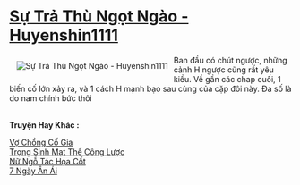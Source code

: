 <a href="https://utruyen.com/su-tra-thu-ngot-ngao-huyenshin1111/24917/" title="Sự Trả Thù Ngọt Ngào - Huyenshin1111"><h1>Sự Trả Thù Ngọt Ngào - Huyenshin1111</h1></a><div style="display:table"><img align="right" style="float: left; padding: 10px;" src="https://utruyen.com/images/story/200x260/su-tra-thu-ngot-ngao-huyenshin1111.jpg" alt="Sự Trả Thù Ngọt Ngào - Huyenshin1111">Ban đầu có  chút ngược, những cảnh H ngược cũng rất yêu kiều. Về gần các chap cuối, 1 biến cố lớn xảy ra, và 1 cách H mạnh bạo sau cùng của cặp đôi này. Đa số là do nam chính bức thôi</div><p><br><b>Truyện Hay Khác :</b></p><a href="https://utruyen.com/vo-chong-co-gia/19121/" alt="Vợ Chồng Cố Gia">Vợ Chồng Cố Gia</a><br/><a href="https://github.com/quanluxury/dammy/tree/master/truyenhay/24660/" alt="Trọng Sinh Mạt Thế Công Lược">Trọng Sinh Mạt Thế Công Lược</a><br/><a href="https://github.com/quanluxury/truyenhot/tree/master/truyenhay/17504/" alt="Nữ Ngỗ Tác Họa Cốt">Nữ Ngỗ Tác Họa Cốt</a><br/><a href="https://github.com/quanluxury/truyenhot/tree/master/truyenhay/2065/" alt="7 Ngày Ân Ái">7 Ngày Ân Ái</a><br/>